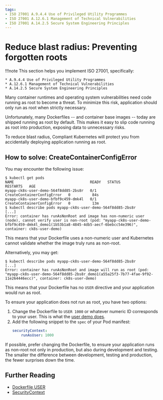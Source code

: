 ```yaml
---
tags:
- ISO 27001 A.9.4.4 Use of Privileged Utility Programmes
- ISO 27001 A.12.6.1 Management of Technical Vulnerabilities
- ISO 27001 A.14.2.5 Secure System Engineering Principles
---
```


# Reduce blast radius: Preventing forgotten roots

!!!note
    This section helps you implement ISO 27001, specifically:

    * A.9.4.4 Use of Privileged Utility Programmes
    * A.12.6.1 Management of Technical Vulnerabilities
    * A.14.2.5 Secure System Engineering Principles

Many container runtimes and operating system vulnerabilities need code running as root to become a threat. To minimize this risk, application should only run as root when strictly necessary.

Unfortunately, many Dockerfiles -- and container base images -- today are shipped running as root by default. This makes it easy to slip code running as root into production, exposing data to unnecessary risks.

To reduce blast radius, Compliant Kubernetes will protect you from accidentally deploying application running as root.

## How to solve: CreateContainerConfigError

You may encounter the following issue:

```console
$ kubectl get pods
NAME                                   READY   STATUS                       RESTARTS   AGE
myapp-ck8s-user-demo-564f8dd85-2bs8r   0/1     CreateContainerConfigError   0          84s
myapp-ck8s-user-demo-bfbf9c459-dmk4l   0/1     CreateContainerConfigError   0          13m
$ kubectl describe pods myapp-ck8s-user-demo-564f8dd85-2bs8r
[...]
Error: container has runAsNonRoot and image has non-numeric user (node), cannot verify user is non-root (pod: "myapp-ck8s-user-demo-bfbf9c459-dmk4l_demo1(1b53b1a8-4845-4db5-aecf-6bebcc54e396)", container: ck8s-user-demo)
```

This means that your Dockerfile uses a non-numeric user and Kubernetes cannot validate whether the image truly runs as non-root.

Alternatively, you may get:

```console
$ kubectl describe pods myapp-ck8s-user-demo-564f8dd85-2bs8r
[...]
Error: container has runAsNonRoot and image will run as root (pod: "myapp-ck8s-user-demo-564f8dd85-2bs8r_demo1(a55a25f3-7b77-4fae-9f92-11e264446ecc)", container: ck8s-user-demo)
```

This means that your Dockerfile has no `USER` directive and your application would run as root.

To ensure your application does not run as root, you have two options:

1. Change the Dockerfile to `USER 1000` or whatever numeric ID corresponds to your user. This is what the [user demo does](https://github.com/elastisys/compliantkubernetes/blob/main/user-demo/Dockerfile#L10-L11).
2. Add the following snippet to the `spec` of your Pod manifest:
    ```yaml
    securityContext:
        runAsUser: 1000
    ```

If possible, prefer changing the Dockerfile, to ensure your application runs as non-root not only in production, but also during development and testing. The smaller the difference between development, testing and production, the fewer surprises down the time.

## Further Reading

* [Dockerfile USER](https://docs.docker.com/engine/reference/builder/#user)
* [SecurityContext](https://kubernetes.io/docs/tasks/configure-pod-container/security-context/)
